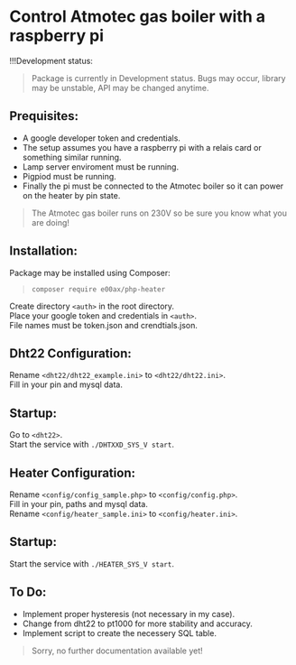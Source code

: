 # Control Atmotec gas boiler with a raspberry pi
!!!Development status:<br>
> Package is currently in Development status. Bugs may occur, library may be unstable, API may be changed anytime.<br>
## Prequisites:
- A google developer token and credentials.
- The setup assumes you have a raspberry pi with a relais card or something similar running.
- Lamp server enviroment must be running.
- Pigpiod must be running.
- Finally the pi must be connected to the Atmotec boiler so it can power on the heater by pin state.<br>

> The Atmotec gas boiler runs on 230V so be sure you know what you are doing!<br>

## Installation:
Package may be installed using Composer:
> `composer require e00ax/php-heater`<br>

Create directory `<auth>` in the root directory.<br>
Place your google token and credentials in `<auth>`.<br>
File names must be token.json and crendtials.json.

## Dht22 Configuration:
Rename `<dht22/dht22_example.ini>` to `<dht22/dht22.ini>`.<br>
Fill in your pin and mysql data.<br>

## Startup:
Go to `<dht22>`.<br>
Start the service with `./DHTXXD_SYS_V start`.<br>

## Heater Configuration:
Rename `<config/config_sample.php>` to `<config/config.php>`.<br>
Fill in your pin, paths and mysql data.<br>
Rename `<config/heater_sample.ini>` to `<config/heater.ini>`.<br>

## Startup:
Start the service with `./HEATER_SYS_V start`.<br>

## To Do:
- Implement proper hysteresis (not necessary in my case).
- Change from dht22 to pt1000 for more stability and accuracy.<br>
- Implement script to create the necessery SQL table.


> Sorry, no further documentation available yet!
